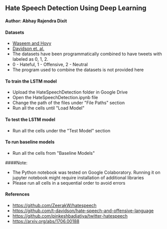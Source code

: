## Hate Speech Detection Using Deep Learning

#### Author: Abhay Rajendra Dixit

#### Datasets
- [Waseem and Hovy](https://github.com/ZeerakW/hatespeech)
- [Davidson et. al.](https://github.com/t-davidson/hate-speech-and-offensive-language) 
- The datasets have been programmatically combined to have tweets with labeled as 0, 1, 2.
- 0 - Hateful, 1 - Offensive, 2 - Neutral
- The program used to combine the datasets is not provided here


#### To train the LSTM model
- Upload the HateSpeechDetection folder in Google Drive
- Open the HateSpeechDetection.ipynb file
- Change the path of the files under "File Paths" section
- Run all the cells until "Load Model"

#### To test the LSTM model
- Run all the cells under the "Test Model" section

#### To run baseline models 
- Run all the cells from "Baseline Models"


####Note: 
- The Python notebook was tested on Google Colaboratory. Running it on jupyter notebook might require installation of additional libraries
- Please run all cells in a sequential order to avoid errors 

#### References
- https://github.com/ZeerakW/hatespeech
- https://github.com/t-davidson/hate-speech-and-offensive-language
- https://github.com/pinkeshbadjatiya/twitter-hatespeech
- https://arxiv.org/abs/1706.00188



